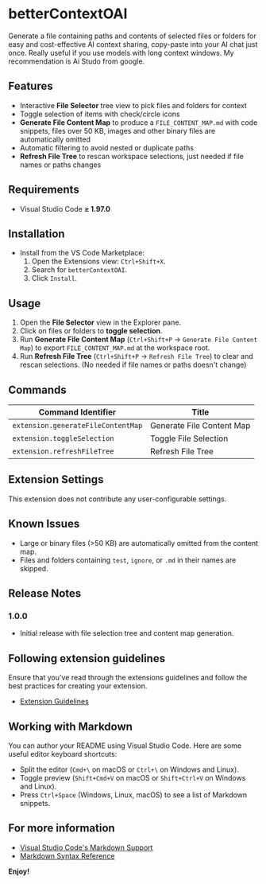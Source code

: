 # betterContextOAI

Generate a file containing paths and contents of selected files or folders for easy and cost-effective AI context sharing, copy-paste into your AI chat just once. Really useful if you use models with long context windows. My recommendation is Ai Studo from google.

## Features

- Interactive **File Selector** tree view to pick files and folders for context
- Toggle selection of items with check/circle icons
- **Generate File Content Map** to produce a `FILE_CONTENT_MAP.md` with code snippets, files over 50 KB, images and other binary files are automatically omitted
- Automatic filtering to avoid nested or duplicate paths
- **Refresh File Tree** to rescan workspace selections, just needed if file names or paths changes

## Requirements

- Visual Studio Code **≥ 1.97.0**

## Installation

- Install from the VS Code Marketplace:
  1. Open the Extensions view: `Ctrl+Shift+X`.
  2. Search for `betterContextOAI`.
  3. Click `Install`.

## Usage

1. Open the **File Selector** view in the Explorer pane.
2. Click on files or folders to **toggle selection**.
3. Run **Generate File Content Map** (`Ctrl+Shift+P` → `Generate File Content Map`) to export `FILE_CONTENT_MAP.md` at the workspace root.
4. Run **Refresh File Tree** (`Ctrl+Shift+P` → `Refresh File Tree`) to clear and rescan selections. (No needed if file names or paths doesn't change)

## Commands

| Command Identifier                    | Title                        |
| ------------------------------------- | ---------------------------- |
| `extension.generateFileContentMap`     | Generate File Content Map    |
| `extension.toggleSelection`            | Toggle File Selection        |
| `extension.refreshFileTree`            | Refresh File Tree            |

## Extension Settings

This extension does not contribute any user-configurable settings.

## Known Issues

- Large or binary files (>50 KB) are automatically omitted from the content map.
- Files and folders containing `test`, `ignore`, or `.md` in their names are skipped.

## Release Notes

### 1.0.0

- Initial release with file selection tree<!-- , chat integration, --> and content map generation.

## Following extension guidelines

Ensure that you've read through the extensions guidelines and follow the best practices for creating your extension.

* [Extension Guidelines](https://code.visualstudio.com/api/references/extension-guidelines)

## Working with Markdown

You can author your README using Visual Studio Code. Here are some useful editor keyboard shortcuts:

* Split the editor (`Cmd+\` on macOS or `Ctrl+\` on Windows and Linux).
* Toggle preview (`Shift+Cmd+V` on macOS or `Shift+Ctrl+V` on Windows and Linux).
* Press `Ctrl+Space` (Windows, Linux, macOS) to see a list of Markdown snippets.

## For more information

* [Visual Studio Code's Markdown Support](http://code.visualstudio.com/docs/languages/markdown)
* [Markdown Syntax Reference](https://help.github.com/articles/markdown-basics/)

**Enjoy!**
